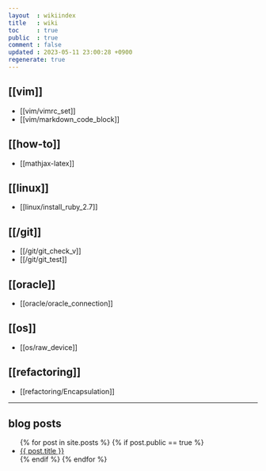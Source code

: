 ```yaml
---
layout  : wikiindex
title   : wiki
toc     : true
public  : true
comment : false
updated : 2023-05-11 23:00:28 +0900
regenerate: true
---
```


## [[vim]]
* [[vim/vimrc_set]]
* [[vim/markdown_code_block]]

## [[how-to]]

* [[mathjax-latex]]

## [[linux]]
* [[linux/install_ruby_2.7]]

## [[/git]]
* [[/git/git_check_v]]
* [[/git/git_test]]

## [[oracle]]
* [[oracle/oracle_connection]]

## [[os]]
* [[os/raw_device]]

## [[refactoring]]
* [[refactoring/Encapsulation]]

---

## blog posts
<div>
    <ul>
{% for post in site.posts %}
    {% if post.public == true %}
        <li>
            <a class="post-link" href="{{ post.url | prepend: site.baseurl }}">
                {{ post.title }}
            </a>
        </li>
    {% endif %}
{% endfor %}
    </ul>
</div>


